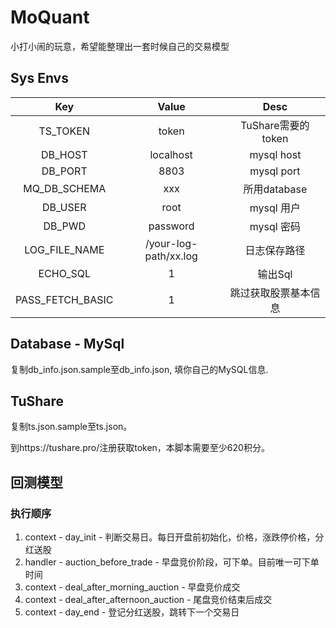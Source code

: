 # MoQuant
小打小闹的玩意，希望能整理出一套时候自己的交易模型

## Sys Envs
Key|Value|Desc
|:----:|:----:|:----:|
|TS_TOKEN|token|TuShare需要的token|
|DB_HOST|localhost|mysql host|
|DB_PORT|8803|mysql port|
|MQ_DB_SCHEMA|xxx|所用database|
|DB_USER|root|mysql 用户|
|DB_PWD|password|mysql 密码|
|LOG_FILE_NAME|/your-log-path/xx.log|日志保存路径|
|ECHO_SQL|1|输出Sql
|PASS_FETCH_BASIC|1|跳过获取股票基本信息



## Database - MySql
复制db_info.json.sample至db_info.json, 填你自己的MySQL信息. 

## TuShare
复制ts.json.sample至ts.json。

到https://tushare.pro/注册获取token，本脚本需要至少620积分。

## 回测模型
### 执行顺序
1. context - day_init - 判断交易日。每日开盘前初始化，价格，涨跌停价格，分红送股
2. handler - auction_before_trade - 早盘竞价阶段，可下单。目前唯一可下单时间
3. context - deal_after_morning_auction - 早盘竞价成交
4. context - deal_after_afternoon_auction - 尾盘竞价结束后成交
5. context - day_end - 登记分红送股，跳转下一个交易日